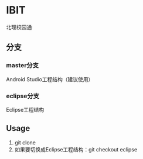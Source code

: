 # IBIT
北理校园通

## 分支
### master分支
Android Studio工程结构（建议使用）

### eclipse分支
Eclipse工程结构

## Usage
1. git clone
2. 如果要切换成Eclipse工程结构：git checkout eclipse
